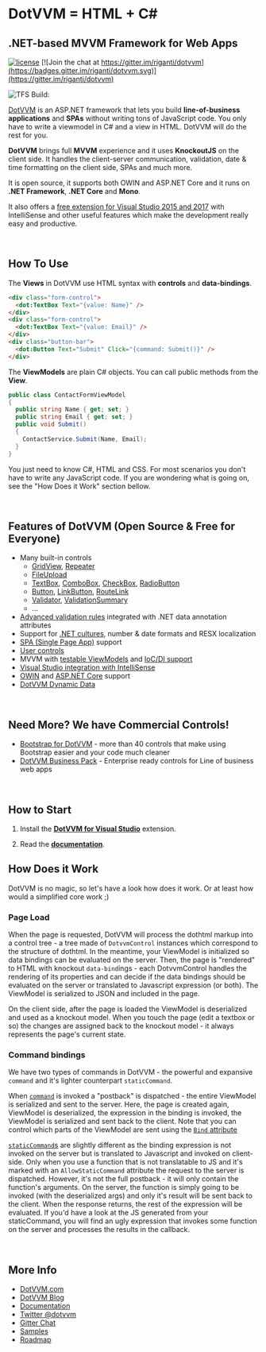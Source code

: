DotVVM = HTML + C#
==================

## .NET-based MVVM Framework for Web Apps


[![license](https://img.shields.io/github/license/riganti/dotvvm.svg?maxAge=2592000?style=plastic)]()
[![Join the chat at https://gitter.im/riganti/dotvvm](https://badges.gitter.im/riganti/dotvvm.svg)](https://gitter.im/riganti/dotvvm)

![TFS Build: ](https://rigantitfs.visualstudio.com/_apis/public/build/definitions/8dfab054-d6f0-471d-88c2-4f230395cdd1/4/badge)

[DotVVM](https://www.dotvvm.com) is an ASP.NET framework that lets you build **line-of-business applications** and **SPAs** without writing tons of JavaScript code. You only have to write a viewmodel in C# and a view in HTML. DotVVM will do the rest for you.

**DotVVM** brings full **MVVM** experience and it uses **KnockoutJS** on the client side. It handles the client-server communication, validation, date & time formatting on the client side, SPAs and much more. 

It is open source, it supports both OWIN and ASP.NET Core and it runs on **.NET Framework**, **.NET Core** and **Mono**.

It also offers a [free extension for Visual Studio 2015 and 2017](https://www.dotvvm.com/install) with IntelliSense and other useful features which make the development really easy and productive.  

<br />

How To Use
----------

The **Views** in DotVVM use HTML syntax with __controls__ and __data-bindings__.

```html
<div class="form-control">
  <dot:TextBox Text="{value: Name}" />
</div>
<div class="form-control">
  <dot:TextBox Text="{value: Email}" />
</div>
<div class="button-bar">
  <dot:Button Text="Submit" Click="{command: Submit()}" />
</div>
```

The **ViewModels** are plain C# objects. You can call public methods from the **View**.

```C#
public class ContactFormViewModel
{
  public string Name { get; set; }
  public string Email { get; set; }
  public void Submit()
  {
    ContactService.Submit(Name, Email);
  }
}
```

You just need to know C#, HTML and CSS. For most scenarios you don't have to write any JavaScript code. If you are wondering what is going on, see the "How Does it Work" section bellow.

<br />


Features of DotVVM (Open Source & Free for Everyone)
----------------------------------------------------

* Many built-in controls
    + [GridView](https://www.dotvvm.com/docs/controls/builtin/GridView/latest), [Repeater](https://www.dotvvm.com/docs/controls/builtin/Repeater/latest)
    + [FileUpload](https://www.dotvvm.com/docs/controls/builtin/FileUpload/latest)
    + [TextBox](https://www.dotvvm.com/docs/controls/builtin/TextBox/latest), [ComboBox](https://www.dotvvm.com/docs/controls/builtin/ComboBox/latest), [CheckBox](https://www.dotvvm.com/docs/controls/builtin/CheckBox/latest), [RadioButton](https://www.dotvvm.com/docs/controls/builtin/RadioButton/latest)
    + [Button](https://www.dotvvm.com/docs/controls/builtin/Button/latest), [LinkButton](https://www.dotvvm.com/docs/controls/builtin/LinkButton/latest), [RouteLink](https://www.dotvvm.com/docs/controls/builtin/RouteLink/latest)
    + [Validator](https://www.dotvvm.com/docs/controls/builtin/Validator/latest), [ValidationSummary](https://www.dotvvm.com/docs/controls/builtin/ValidationSummary/latest)
    + ...
* [Advanced validation rules](https://www.dotvvm.com/docs/tutorials/basics-validation/latest) integrated with .NET data annotation attributes
* Support for [.NET cultures](https://www.dotvvm.com/docs/tutorials/basics-globalization/latest), number & date formats and RESX localization
* [SPA (Single Page App)](https://www.dotvvm.com/docs/tutorials/basics-single-page-applications-spa/latest) support
* [User controls](https://www.dotvvm.com/docs/tutorials/control-development-introduction/latest)
* MVVM with [testable ViewModels](https://www.dotvvm.com/docs/tutorials/advanced-testing-viewmodels/latest) and [IoC/DI support](https://www.dotvvm.com/docs/tutorials/advanced-ioc-di-container/latest)
* [Visual Studio integration with IntelliSense](https://www.dotvvm.com/landing/dotvvm-for-visual-studio-extension)
* [OWIN](https://www.dotvvm.com/docs/tutorials/how-to-start-dotnet-451/latest) and [ASP.NET Core](https://www.dotvvm.com/docs/tutorials/how-to-start-dnx/1-1) support
* [DotVVM Dynamic Data](https://github.com/riganti/dotvvm-dynamic-data)

<br />

Need More? We have Commercial Controls!
---------------------------------------

* [Bootstrap for DotVVM](https://www.dotvvm.com/landing/bootstrap-for-dotvvm) - more than 40 controls that make using Bootstrap easier and your code much cleaner
* [DotVVM Business Pack](https://www.dotvvm.com/landing/business-pack) - Enterprise ready controls for Line of business web apps

<br />

How to Start
------------

1. Install the **[DotVVM for Visual Studio](https://www.dotvvm.com/landing/dotvvm-for-visual-studio-extension)** extension.

2. Read the **[documentation](http://www.dotvvm.com/docs)**. 

How Does it Work
----------------
DotVVM is no magic, so let's have a look how does it work. Or at least how would a simplified core work ;)

### Page Load

When the page is requested, DotVVM will process the dothtml markup into a control tree - a tree made of `DotvvmControl` instances which correspond to the structure of dothtml. In the meantime, your ViewModel is initialized so data bindings can be evaluated on the server. Then, the page is "rendered" to HTML with knockout `data-bind`ings - each DotvvmControl handles the rendering of its properties and can decide if the data bindings should be evaluated on the server or translated to Javascript expression (or both). The ViewModel is serialized to JSON and included in the page.

On the client side, after the page is loaded the ViewModel is deserialized and used as a knockout model. When you touch the page (edit a textbox or so) the changes are assigned back to the knockout model - it always represents the page's current state.

### Command bindings

We have two types of commands in DotVVM - the powerful and expansive `command` and it's lighter counterpart `staticCommand`.

When [`command`](https://www.dotvvm.com/docs/tutorials/basics-command-binding/latest) is invoked a "postback" is dispatched - the entire ViewModel is serialized and sent to the server. Here, the page is created again, ViewModel is deserialized, the expression in the binding is invoked, the ViewModel is serialized and sent back to the client. Note that you can control which parts of the ViewModel are sent using the [`Bind` attribute](https://www.dotvvm.com/docs/tutorials/basics-binding-direction/latest)

[`staticCommand`s](https://www.dotvvm.com/docs/tutorials/basics-static-command-binding/latest) are slightly different as the binding expression is not invoked on the server but is translated to Javascript and invoked on client-side. Only when you use a function that is not translatable to JS and it's marked with an `AllowStaticCommand` attribute the request to the server is dispatched. However, it's not the full postback - it will only contain the function's arguments. On the server, the function is simply going to be invoked (with the deserialized args) and only it's result will be sent back to the client. When the response returns, the rest of the expression will be evaluated. If you'd have a look at the JS generated from your staticCommand, you will find an ugly expression that invokes some function on the server and processes the results in the callback.





<br />

More Info
---------

* [DotVVM.com](https://www.dotvvm.com)
* [DotVVM Blog](https://www.dotvvm.com/blog)
* [Documentation](https://www.dotvvm.com/docs)
* [Twitter @dotvvm](https://twitter.com/dotvvm)
* [Gitter Chat](https://gitter.im/riganti/dotvvm)
* [Samples](https://github.com/search?q=topic%3Adotvvm-sample+org%3Ariganti&type=Repositories)
* [Roadmap](https://github.com/riganti/dotvvm/blob/master/roadmap.md)

